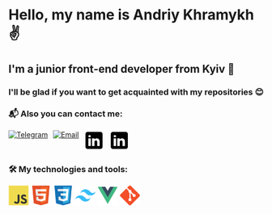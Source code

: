 # Hello, my name is Andriy Khramykh :v:
## I'm a junior front-end developer from Kyiv :city_sunset:
### I'll be glad if you want to get acquainted with my repositories :blush:
### :mailbox_with_mail: Also you can contact me:
<div style='display: flex; gap: 10px;'>
  <a target=_blanc href='https://t.me/Khram1997'>
    <img alt="Telegram" width="40" src="https://github.com/simple-icons/simple-icons/blob/develop/icons/telegram.svg"/>
  </a>
  <a target=_blanc href='mailto:khramykhandrey@gmail.com'>
    <img alt="Email" width="40" src="https://github.com/simple-icons/simple-icons/blob/develop/icons/gmail.svg" />
  </a>
  <a target=_blanc href='https://www.facebook.com/andrey.khramykh.1/'>
    <img alt="Facebook" width="40" src="https://github.com/simple-icons/simple-icons/blob/develop/icons/linkedin.svg" />
  </a>
  <a target=_blanc href='https://www.linkedin.com/in/andrey-khramykh-367387257/'>
    <img alt="LinkedIn" width="40" src="https://github.com/simple-icons/simple-icons/blob/develop/icons/linkedin.svg" />
  </a>
</div>

### :hammer_and_wrench: My technologies and tools:
<div>
  <img src="https://github.com/devicons/devicon/blob/master/icons/javascript/javascript-original.svg" title="JavaScript" alt="JavaScript" width="40" height="40"/>
   <img src="https://github.com/devicons/devicon/blob/master/icons/html5/html5-original.svg" title="HTML" alt="Html" width="40" height="40"/>
   <img src="https://github.com/devicons/devicon/blob/master/icons/css3/css3-original.svg" title="CSS" alt="Css" width="40" height="40"/>
   <img src="https://github.com/devicons/devicon/blob/master/icons/tailwindcss/tailwindcss-plain.svg" title="Tailwind" alt="Tailwind" width="40" height="40"/>
   <img src="https://github.com/devicons/devicon/blob/master/icons/vuejs/vuejs-original.svg" title="VUE.js" alt="Vue.js" width="40" height="40"/>
   <img src="https://github.com/devicons/devicon/blob/master/icons/git/git-original.svg" title="GIT" alt="Git" width="40" height="40"/>
</div>

